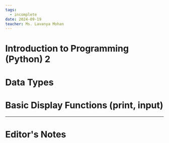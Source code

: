 ```yaml
---
tags:
  - incomplete
date: 2024-09-19
teacher: Ms. Lavanya Mohan
---
```

# Introduction to Programming (Python) 2
# Data Types
# Basic Display Functions (print, input)

----------------------------------------------------------------
# Editor's Notes
